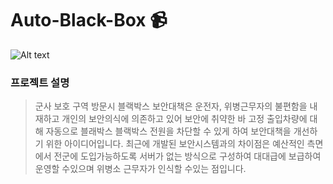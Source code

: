 # Auto-Black-Box :video_camera:
![Alt text](https://img.shields.io/badge/version-v%201.0.0-informational.svg)
### 프로젝트 설명
<blockquote>
<p>군사 보호 구역 방문시 블랙박스 보안대책은 운전자, 위병근무자의 불편함을 내재하고 개인의 보안의식에 의존하고 있어 보안에 취약한 바 고정 출입차량에 대해 자동으로 블래박스 블랙박스 전원을 차단할 수 있게 하여 보안대책을 개선하기 위한 아이디어입니다. 최근에 개발된 보안시스템과의 차이점은 예산적인 측면에서 전군에 도입가능하도록 서버가 없는 방식으로 구성하여 대대급에 보급하여 운영할 수있으며 위병소 근무자가 인식할 수있는 점입니다.</p>
</blockquote>

